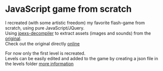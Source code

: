 # JavaScript game from scratch
I recreated (with some artistic freedom) my favorite flash-game from scratch, using pure JavaScript/JQuery.\
Using [jpexs-decompiler](https://github.com/jindrapetrik/jpexs-decompiler/releases) to extract assets (images and sounds) from the [original](https://github.com/AntoineSchmidt/Portfolio/blob/master/projects/gimmick/starrunner.swf).\
Check out the original directly [online](http://www.bambusratte.com/showgame.php?id=118)

For now only the first level is recreated.\
Levels can be easily edited and added to the game by creating a json file in the levels folder [more information](https://github.com/AntoineSchmidt/Portfolio/tree/master/projects/gimmick/code/levels/)